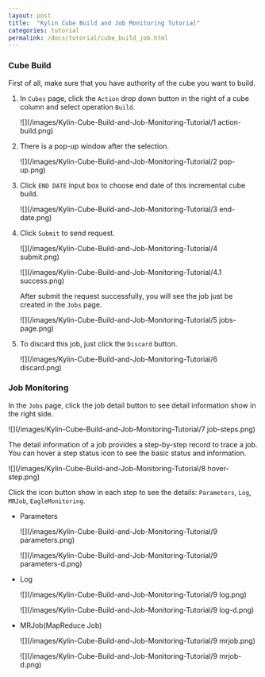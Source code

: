 ```yaml
---
layout: post
title:  "Kylin Cube Build and Job Monitoring Tutorial"
categories: tutorial
permalink: /docs/tutorial/cube_build_job.html
---
```


### Cube Build
First of all, make sure that you have authority of the cube you want to build.

1. In `Cubes` page, click the `Action` drop down button in the right of a cube column and select operation `Build`.

   ![](/images/Kylin-Cube-Build-and-Job-Monitoring-Tutorial/1 action-build.png)

2. There is a pop-up window after the selection. 

   ![](/images/Kylin-Cube-Build-and-Job-Monitoring-Tutorial/2 pop-up.png)

3. Click `END DATE` input box to choose end date of this incremental cube build.

   ![](/images/Kylin-Cube-Build-and-Job-Monitoring-Tutorial/3 end-date.png)

4. Click `Submit` to send request. 

   ![](/images/Kylin-Cube-Build-and-Job-Monitoring-Tutorial/4 submit.png)

   ![](/images/Kylin-Cube-Build-and-Job-Monitoring-Tutorial/4.1 success.png)

   After submit the request successfully, you will see the job just be created in the `Jobs` page.

   ![](/images/Kylin-Cube-Build-and-Job-Monitoring-Tutorial/5 jobs-page.png)

5. To discard this job, just click the `Discard` button.

   ![](/images/Kylin-Cube-Build-and-Job-Monitoring-Tutorial/6 discard.png)

### Job Monitoring
In the `Jobs` page, click the job detail button to see detail information show in the right side.

![](/images/Kylin-Cube-Build-and-Job-Monitoring-Tutorial/7 job-steps.png)

The detail information of a job provides a step-by-step record to trace a job. You can hover a step status icon to see the basic status and information.

![](/images/Kylin-Cube-Build-and-Job-Monitoring-Tutorial/8 hover-step.png)

Click the icon button show in each step to see the details: `Parameters`, `Log`, `MRJob`, `EagleMonitoring`.

* Parameters

   ![](/images/Kylin-Cube-Build-and-Job-Monitoring-Tutorial/9 parameters.png)

   ![](/images/Kylin-Cube-Build-and-Job-Monitoring-Tutorial/9 parameters-d.png)

* Log
        
   ![](/images/Kylin-Cube-Build-and-Job-Monitoring-Tutorial/9 log.png)

   ![](/images/Kylin-Cube-Build-and-Job-Monitoring-Tutorial/9 log-d.png)

* MRJob(MapReduce Job)

   ![](/images/Kylin-Cube-Build-and-Job-Monitoring-Tutorial/9 mrjob.png)

   ![](/images/Kylin-Cube-Build-and-Job-Monitoring-Tutorial/9 mrjob-d.png)

